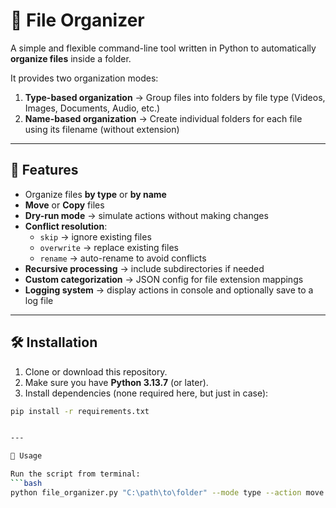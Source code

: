 # 📂 File Organizer

A simple and flexible command-line tool written in Python to automatically **organize files** inside a folder.

It provides two organization modes:
1. **Type-based organization** → Group files into folders by file type (Videos, Images, Documents, Audio, etc.)
2. **Name-based organization** → Create individual folders for each file using its filename (without extension)

---

## 🚀 Features

- Organize files **by type** or **by name**
- **Move** or **Copy** files
- **Dry-run mode** → simulate actions without making changes
- **Conflict resolution**:
  - `skip` → ignore existing files
  - `overwrite` → replace existing files
  - `rename` → auto-rename to avoid conflicts
- **Recursive processing** → include subdirectories if needed
- **Custom categorization** → JSON config for file extension mappings
- **Logging system** → display actions in console and optionally save to a log file

---

## 🛠 Installation

1. Clone or download this repository.
2. Make sure you have **Python 3.13.7** (or later).
3. Install dependencies (none required here, but just in case):

```bash
pip install -r requirements.txt


---

📌 Usage

Run the script from terminal:
```bash
python file_organizer.py "C:\path\to\folder" --mode type --action move
